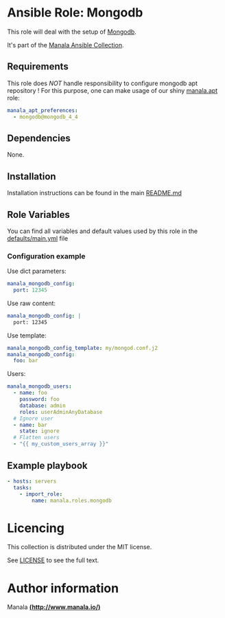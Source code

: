 # Ansible Role: Mongodb

This role will deal with the setup of [Mongodb](https://www.mongodb.com/fr).

It's part of the [Manala Ansible Collection](https://galaxy.ansible.com/manala/roles).

## Requirements

This role does *NOT* handle responsibility to configure mongodb apt repository !
For this purpose, one can make usage of our shiny [manala.apt](https://github.com/manala/ansible-role-apt) role:

```yaml
manala_apt_preferences:
  - mongodb@mongodb_4_4
```

## Dependencies

None.

## Installation

Installation instructions can be found in the main [README.md](https://github.com/manala/ansible-roles/blob/master/README.md)

## Role Variables

You can find all variables and default values used by this role in the [defaults/main.yml](./defaults/main.yml) file

### Configuration example

Use dict parameters:
```yaml
manala_mongodb_config:
  port: 12345
```

Use raw content:
```yaml
manala_mongodb_config: |
  port: 12345
```

Use template:
```yaml
manala_mongodb_config_template: my/mongod.conf.j2
manala_mongodb_config:
  foo: bar
```

Users:
```yaml
manala_mongodb_users:
  - name: foo
    password: foo
    database: admin
    roles: userAdminAnyDatabase
  # Ignore user
  - name: bar
    state: ignore
  # Flatten users
  - "{{ my_custom_users_array }}"
```

## Example playbook

```yaml
- hosts: servers
  tasks:
    - import_role:
        name: manala.roles.mongodb
```

# Licencing

This collection is distributed under the MIT license.

See [LICENSE](https://opensource.org/licenses/MIT) to see the full text.

# Author information

Manala [**(http://www.manala.io/)**](http://www.manala.io)
